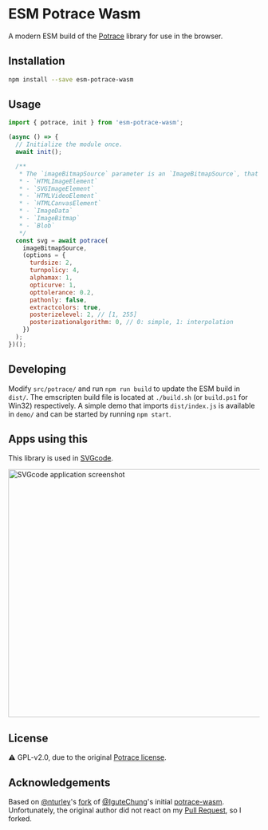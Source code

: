# ESM Potrace Wasm

A modern ESM build of the [Potrace](http://potrace.sourceforge.net/) library for use in the browser.

## Installation

```bash
npm install --save esm-potrace-wasm
```

## Usage

```js
import { potrace, init } from 'esm-potrace-wasm';

(async () => {
  // Initialize the module once.
  await init();

  /**
   * The `imageBitmapSource` parameter is an `ImageBitmapSource`, that is any of:
   * - `HTMLImageElement`
   * - `SVGImageElement`
   * - `HTMLVideoElement`
   * - `HTMLCanvasElement`
   * - `ImageData`
   * - `ImageBitmap`
   * - `Blob`
   */
  const svg = await potrace(
    imageBitmapSource,
    (options = {
      turdsize: 2,
      turnpolicy: 4,
      alphamax: 1,
      opticurve: 1,
      opttolerance: 0.2,
      pathonly: false,
      extractcolors: true,
      posterizelevel: 2, // [1, 255]
      posterizationalgorithm: 0, // 0: simple, 1: interpolation
    })
  );
})();
```

## Developing

Modify `src/potrace/` and run `npm run build` to update the ESM build in `dist/`.
The emscripten build file is located at `./build.sh` (or `build.ps1` for Win32) respectively. A simple demo
that imports `dist/index.js` is available in `demo/` and can be started by running `npm start`.

## Apps using this

This library is used in <a href="https://svgco.de/">SVGcode</a>.

<a href="https://svgco.de/">
  <img src="https://github.com/tomayac/SVGcode/raw/main/public/screenshots/desktop.png" alt="SVGcode application screenshot" width="707" height="497" />
</a>

## License

⚠️ GPL-v2.0, due to the original [Potrace license](http://potrace.sourceforge.net/#license).

## Acknowledgements

Based on [@nturley](https://github.com/nturley)'s [fork](https://github.com/nturley/potrace-wasm) of
[@IguteChung](https://github.com/IguteChung)'s initial [potrace-wasm](https://github.com/IguteChung/potrace-wasm).
Unfortunately, the original author did not react on my
[Pull Request](https://github.com/IguteChung/potrace-wasm/pull/1), so I forked.
